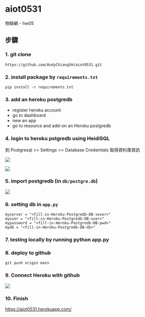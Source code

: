 # aiot0531

物聯網 - hw05

## 步驟

### 1. git clone

```
https://github.com/AndyChiangSH/aiot0531.git
```

### 2. install package by `requirements.txt`

```
pip install -r requirements.txt
```

### 3. add an heroku postgredb

* register heroku account
* go to dashboard
* new an app
* go to resource and add-on an Heroku postgredb

### 4. login to heroku pstgredb using HeidiSQL

到 Postgresql >> Settings >> Database Credentials 取得資料庫資訊

![](https://i.imgur.com/1mAEzBF.jpg)

![](https://i.imgur.com/zlLuIs5.jpg)

### 5. import postgredb (in `db/postgre.db`)

![](https://i.imgur.com/u2fJ0qI.png)

### 6. setting db in `app.py`

```
myserver = "<fill-in-Heroku-Postgredb-DB-sever>"
myuser = "<fill-in-Heroku-Postgredb-DB-user>"
mypassword = "<fill-in-Heroku-Postgredb-DB-pwd>"
mydb = "<fill-in-Heroku-Postgredb-DB-db>"
```

### 7. testing locally by running python app.py

### 8. deploy to github

```
git push origin main
```

### 9. Connect Heroku with github

![](https://i.imgur.com/DnGsJrE.png)

### 10. Finish

https://aiot0531.herokuapp.com/